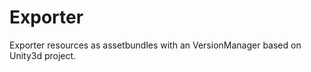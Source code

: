 Exporter
========

Exporter resources as assetbundles with an VersionManager based on Unity3d project.
